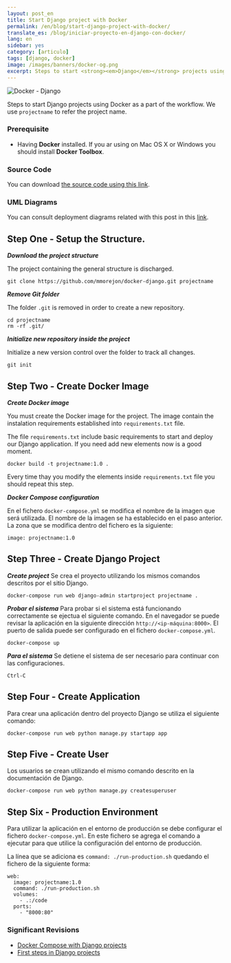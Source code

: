 ```yaml
---
layout: post_en
title: Start Django project with Docker
permalink: /en/blog/start-django-project-with-docker/
translate_es: /blog/iniciar-proyecto-en-django-con-docker/
lang: en
sidebar: yes
category: [articulo]
tags: [django, docker]
image: /images/banners/docker-og.png
excerpt: Steps to start <strong><em>Django</em></strong> projects using <strong><em>Docker</em></strong> as a part of the <strong><em>workflow</em></strong>.
---
```

<img src="{{ site.baseurl }}/images/banners/django-docker.png" title="Docker - Django" name="Docker - Django" />

Steps to start Django projects using Docker as a part of the workflow. We use `projectname` to refer the project name.

### Prerequisite

* Having **Docker** installed. If you ar using on Mac OS X or Windows you should install **Docker Toolbox**.

### Source Code

You can download <a href="https://github.com/mmorejon/docker-django" target="_blank">the source code using this link</a>.

### UML Diagrams

You can consult deployment diagrams related with this post in this <a href="{{ site.baseurl }}/en/blog/deployment-diagram-docker-django/">link</a>.

## Step One - Setup the Structure.

**_Download the project structure_**

The project containing the general structure is discharged.

```
git clone https://github.com/mmorejon/docker-django.git projectname
```

**_Remove Git folder_**

The folder `.git` is removed in order to create a new repository.

```
cd projectname
rm -rf .git/
```

**_Initialize new repository inside the project_**

Initialize a new version control over the folder to track all changes.

```
git init
```

## Step Two - Create Docker Image

**_Create Docker image_**

You must create the Docker image for the project. The image contain the instalation requirements established into `requirements.txt` file.

The file `requirements.txt` include basic requirements to start and deploy our Django application. If you need add new elements now is a good moment.

```
docker build -t projectname:1.0 .
```

Every time thay you modify the elements inside `requirements.txt` file you should repeat this step.

**_Docker Compose configuration_**

En el fichero `docker-compose.yml` se modifica el nombre de la imagen que será utilizada. El nombre de la imagen se ha establecido en el paso anterior. La zona que se modifica dentro del fichero es la siguiente:

```
image: projectname:1.0
```

## Step Three - Create Django Project

**_Create project_**
Se crea el proyecto utilizando los mismos comandos descritos por el sitio Django.

```
docker-compose run web django-admin startproject projectname .
```

**_Probar el sistema_**
Para probar si el sistema está funcionando correctamente se ejectua el siguiente comando. En el navegador se puede revisar la aplicación en la siguiente dirección `http://<ip-máquina:8000>`. El puerto de salida puede ser configurado en el fichero `docker-compose.yml`.

```
docker-compose up
```

**_Para el sistema_**
Se detiene el sistema de ser necesario para continuar con las configuraciones.
```
Ctrl-C
```

## Step Four - Create Application

Para crear una aplicación dentro del proyecto Django se utiliza el siguiente comando:
```
docker-compose run web python manage.py startapp app
```

## Step Five - Create User

Los usuarios se crean utilizando el mismo comando descrito en la documentación de Django.

```
docker-compose run web python manage.py createsuperuser
```

## Step Six - Production Environment

Para utilizar la aplicación en el entorno de producción se debe configurar el fichero `docker-compose.yml`. En este fichero se agrega el comando a ejecutar para que utilice la configuración del entorno de producción.

La línea que se adiciona es `command: ./run-production.sh` quedando el fichero de la siguiente forma:

```
web:
  image: projectname:1.0
  command: ./run-production.sh
  volumes:
    - .:/code
  ports:
    - "8000:80"
```

### Significant Revisions

* <a target="_blank" href="https://docs.docker.com/compose/django/">Docker Compose with Django projects</a>
* <a target="_blank" href="https://docs.djangoproject.com/es/1.9/intro/tutorial01/">First steps in Django projects</a>
